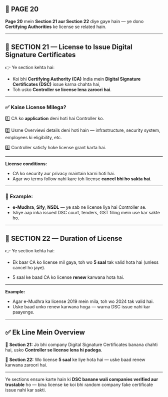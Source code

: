 ## 📄 **PAGE 20**

**Page 20** mein **Section 21 aur Section 22** diye gaye hain — ye dono **Certifying Authorities** ke license se related hain.

---

## 🔹 **SECTION 21 — License to Issue Digital Signature Certificates**

👉 Ye section kehta hai:

* Koi bhi **Certifying Authority (CA)** India mein **Digital Signature Certificates (DSC)** issue karna chahta hai,
* Toh usko **Controller se license lena zaroori hai**.

---

### ✅ **Kaise License Milega?**

1️⃣ CA ko **application** deni hoti hai Controller ko.

2️⃣ Usme Overviewi details deni hoti hain — infrastructure, security system, employees ki eligibility, etc.

3️⃣ Controller satisfy hoke license grant karta hai.

---

**License conditions:**

* CA ko security aur privacy maintain karni hoti hai.
* Agar wo terms follow nahi kare toh license **cancel bhi ho sakta hai**.

---

### 🧩 **Example:**

* **e-Mudhra**, **Sify**, **NSDL** — ye sab ne license liya hai Controller se.
* Isliye aap inka issued DSC court, tenders, GST filing mein use kar sakte ho.

---

## 🔹 **SECTION 22 — Duration of License**

👉 Ye section kehta hai:

* Ek baar CA ko license mil gaya, toh wo **5 saal** tak valid hota hai (unless cancel ho jaye).

* 5 saal ke baad CA ko license **renew** karwana hota hai.

---

**Example:**

* Agar e-Mudhra ka license 2019 mein mila, toh wo 2024 tak valid hai.
* Uske baad unko renew karwana hoga — warna DSC issue nahi kar paayenge.

---

## ✅ **Ek Line Mein Overview**

📌 **Section 21:** Jo bhi company Digital Signature Certificates banana chahti hai, usko **Controller se license lena hi padega**.

📌 **Section 22:** Wo license **5 saal** ke liye hota hai — uske baad renew karwana zaroori hai.

---

Ye sections ensure karte hain ki **DSC banane wali companies verified aur trustable** ho — bina license ke koi bhi random company fake certificate issue nahi kar sakti.
